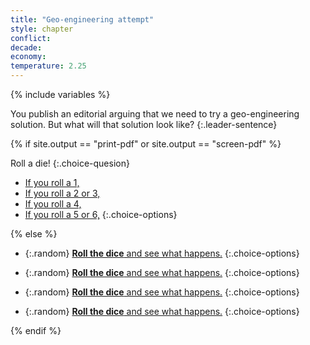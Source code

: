 ```yaml
---
title: "Geo-engineering attempt"
style: chapter
conflict: 
decade: 
economy: 
temperature: 2.25
---
```


{% include variables %}

You publish an editorial arguing that we need to try a geo-engineering solution. But what will that solution look like?
{:.leader-sentence}

{% if site.output == "print-pdf" or site.output == "screen-pdf" %}

Roll a die!
{:.choice-quesion}

- [If you roll a 1,](chapter_geo-engineering-fail.html)
- [If you roll a 2 or 3,](chapter_billionaire-geo-engineering.html)
- [If you roll a 4,](chapter_unilateral-geo-engineering.html)
- [If you roll a 5 or 6,](chapter_surprising-success-geo-engineering.html)
{:.choice-options}

{% else %}

<div data-js-var="js-rand-geoengineering2-low" markdown="1" class="hidden">

- {:.random} [**Roll the dice** and see what happens.](chapter_geo-engineering-fail.html)
{:.choice-options}

</div>

<div data-js-var="js-rand-geoengineering2-med" markdown="1" class="hidden">

- {:.random} [**Roll the dice** and see what happens.](chapter_billionaire-geo-engineering.html)
{:.choice-options}

</div>

<div data-js-var="js-rand-geoengineering2-medplus" markdown="1" class="hidden">

- {:.random} [**Roll the dice** and see what happens.](chapter_unilateral-geo-engineering.html)
{:.choice-options}

</div>

<div data-js-var="js-rand-geoengineering2-high" markdown="1" class="hidden">

- {:.random} [**Roll the dice** and see what happens.](chapter_surprising-success-geo-engineering.html)
{:.choice-options}

</div>

{% endif %}
